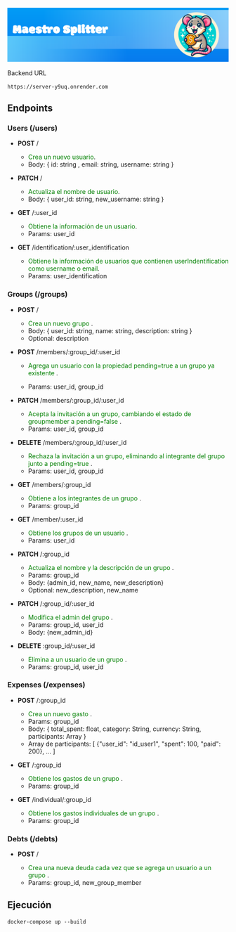 ![Cover Image](portada-splitter.png)

Backend URL

```
https://server-y9uq.onrender.com
```

## Endpoints

### Users (/users)

- **POST** /

  - <span style="color:green">Crea un nuevo usuario</span>.
  - Body: { id: string , email: string, username: string }

- **PATCH** /

  - <span style="color:green">Actualiza el nombre de usuario</span>.
  - Body: { user_id: string, new_username: string }

- **GET** /:user_id

  - <span style="color:green">Obtiene la información de un usuario</span>.
  - Params: user_id

- **GET** /identification/:user_identification
  - <span style="color:green">Obtiene la información de usuarios que contienen userIndentification como username o email</span>.
  - Params: user_identification

### Groups (/groups)

- **POST** /

  - <span style="color:green"> Crea un nuevo grupo </span>.
  - Body: { user_id: string, name: string, description: string }
  - Optional: description

- **POST** /members/:group_id/:user_id

  - <span style="color:green"> Agrega un usuario con la propiedad pending=true a un grupo ya existente </span>.

  - Params: user_id, group_id

- **PATCH** /members/:group_id/:user_id

  - <span style="color:green"> Acepta la invitación a un grupo, cambiando el estado de groupmember a pending=false </span>.
  - Params: user_id, group_id

- **DELETE** /members/:group_id/:user_id

  - <span style="color:green"> Rechaza la invitación a un grupo, eliminando al integrante del grupo junto a pending=true </span>.
  - Params: user_id, group_id

- **GET** /members/:group_id

  - <span style="color:green"> Obtiene a los integrantes de un grupo </span>.
  - Params: group_id

- **GET** /member/:user_id

  - <span style="color:green"> Obtiene los grupos de un usuario </span>.
  - Params: user_id

- **PATCH** /:group_id

  - <span style="color:green"> Actualiza el nombre y la descripción de un grupo </span>.
  - Params: group_id
  - Body: {admin_id, new_name, new_description}
  - Optional: new_description, new_name

- **PATCH** /:group_id/:user_id

  - <span style="color:green">Modifica el admin del grupo </span>.
  - Params: group_id, user_id
  - Body: {new_admin_id}

- **DELETE** :group_id/:user_id

  - <span style="color:green"> Elimina a un usuario de un grupo </span>.
  - Params: group_id, user_id

### Expenses (/expenses)

- **POST** /:group_id

  - <span style="color:green"> Crea un nuevo gasto </span>.
  - Params: group_id
  - Body: {  total_spent: float, category: String, currency: String, participants: Array<Hash> }
  - Array de participants: [ {"user_id": "id_user1", "spent": 100, "paid": 200}, ... ]

- **GET** /:group_id

  - <span style="color:green"> Obtiene los gastos de un grupo </span>.
  - Params: group_id

- **GET** /individual/:group_id

  - <span style="color:green"> Obtiene los gastos individuales de un grupo </span>.
  - Params: group_id

### Debts (/debts)

- **POST** /

  - <span style="color:green"> Crea una nueva deuda cada vez que se agrega un usuario a un grupo </span>.
  - Params: group_id, new_group_member


## Ejecución

```
docker-compose up --build
```
